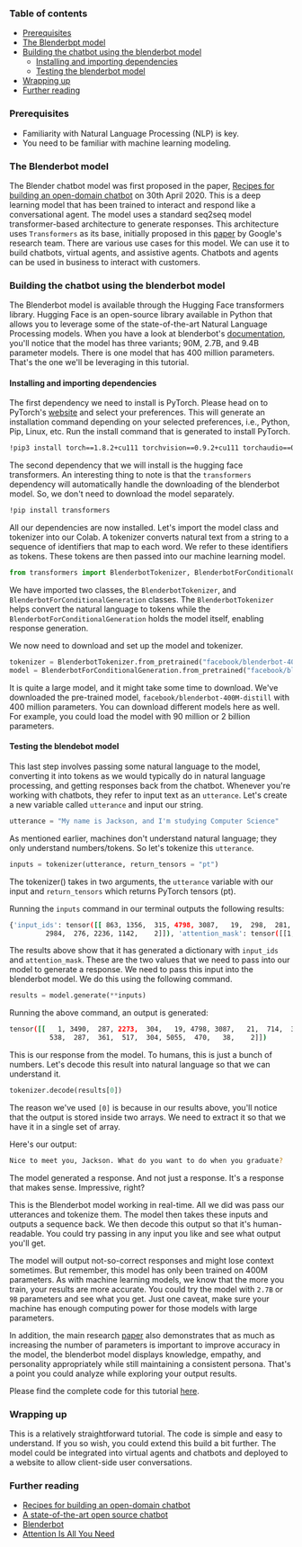 ### Table of contents
- [Prerequisites](#prerequisites)
- [The Blenderbpt model](#the-blenderbot-model)
- [Building the chatbot using the blenderbot model](#building-the-chatbot-using-the-blenderbot-model)
    - [Installing and importing dependencies](#installing-and-importing-dependencies)
    - [Testing the blenderbot model](#testing-the-blenderbot-model)
- [Wrapping up](#wrapping-up)
- [Further reading](#further-reading)

### Prerequisites
- Familiarity with Natural Language Processing (NLP) is key.
- You need to be familiar with machine learning modeling.

### The Blenderbot model
The Blender chatbot model was first proposed in the paper, [Recipes for building an open-domain chatbot](https://arxiv.org/pdf/2004.13637.pdf) on 30th April 2020. This is a deep learning model that has been trained to interact and respond like a conversational agent.
The model uses a standard seq2seq model transformer-based architecture to generate responses. This architecture uses `Transformers` as its base, initially proposed in this [paper](https://arxiv.org/pdf/1706.03762.pdf) by Google's research team.
There are various use cases for this model. We can use it to build chatbots, virtual agents, and assistive agents. Chatbots and agents can be used in business to interact with customers.  

### Building the chatbot using the blenderbot model
The Blenderbot model is available through the Hugging Face transformers library. Hugging Face is an open-source library available in Python that allows you to leverage some of the state-of-the-art Natural Language Processing models. When you have a look at blenderbot's [documentation](https://huggingface.co/transformers/model_doc/blenderbot.html), you'll notice that the model has three variants; 90M, 2.7B, and 9.4B parameter models. There is one model that has 400 million parameters. That's the one we'll be leveraging in this tutorial.

#### Installing and importing dependencies

The first dependency we need to install is PyTorch. Please head on to PyTorch's [website](https://pytorch.org/get-started/locally/) and select your preferences. This will generate an installation command depending on your selected preferences, i.e., Python, Pip, Linux, etc. Run the install command that is generated to install PyTorch.   

```bash
!pip3 install torch==1.8.2+cu111 torchvision==0.9.2+cu111 torchaudio==0.8.2 -f https://download.pytorch.org/whl/lts/1.8/torch_lts.html
```
The second dependency that we will install is the hugging face transformers. An interesting thing to note is that the `transformers` dependency will automatically handle the downloading of the blenderbot model. So, we don't need to download the model separately. 

```bash
!pip install transformers
```

All our dependencies are now installed. Let's import the model class and tokenizer into our Colab. A tokenizer converts natural text from a string to a sequence of identifiers that map to each word. We refer to these identifiers as tokens. These tokens are then passed into our machine learning model. 

```python
from transformers import BlenderbotTokenizer, BlenderbotForConditionalGeneration
```

We have imported two classes, the `BlenderbotTokenizer`, and `BlenderbotForConditionalGeneration` classes. The `BlenderbotTokenizer` helps convert the natural language to tokens while the `BlenderbotForConditionalGeneration` holds the model itself, enabling response generation.

We now need to download and set up the model and tokenizer.

```python
tokenizer = BlenderbotTokenizer.from_pretrained("facebook/blenderbot-400M-distill")
model = BlenderbotForConditionalGeneration.from_pretrained("facebook/blenderbot-400M-distill")
```
It is quite a large model, and it might take some time to download. We've downloaded the pre-trained model, `facebook/blenderbot-400M-distill` with 400 million parameters. You can download different models here as well. For example, you could load the model with 90 million or 2 billion parameters. 

#### Testing the blendebot model
This last step involves passing some natural language to the model, converting it into tokens as we would typically do in natural language processing, and getting responses back from the chatbot.
Whenever you're working with chatbots, they refer to input text as an `utterance`. Let's create a new variable called `utterance` and input our string.

```python
utterance = "My name is Jackson, and I'm studying Computer Science"
```
As mentioned earlier, machines don't understand natural language; they only understand numbers/tokens. So let's tokenize this `utterance`.

```python
inputs = tokenizer(utterance, return_tensors = "pt")
```
The tokenizer() takes in two arguments, the `utterance` variable with our input and `return_tensors` which returns PyTorch tensors (pt).

Running the `inputs` command in our terminal outputs the following results:

```bash
{'input_ids': tensor([[ 863, 1356,  315, 4798, 3087,   19,  298,  281,  476, 1616, 1471, 2713,
         2984,  276, 2236, 1142,    2]]), 'attention_mask': tensor([[1, 1, 1, 1, 1, 1, 1, 1, 1, 1, 1, 1, 1, 1, 1, 1, 1]])}
```
The results above show that it has generated a dictionary with `input_ids` and `attention_mask`. These are the two values that we need to pass into our model to generate a response. We need to pass this input into the blenderbot model.
We do this using the following command.

```python
results = model.generate(**inputs)
```
Running the above command, an output is generated:

```bash
tensor([[   1, 3490,  287, 2273,  304,   19, 4798, 3087,   21,  714,  361,  304,
          538,  287,  361,  517,  304, 5055,  470,   38,    2]])
```
This is our response from the model. To humans, this is just a bunch of numbers. Let's decode this result into natural language so that we can understand it.

```python
tokenizer.decode(results[0])
```
The reason we've used `[0]` is because in our results above, you'll notice that the output is stored inside two arrays.
We need to extract it so that we have it in a single set of array.

Here's our output:

```bash
Nice to meet you, Jackson. What do you want to do when you graduate?
```
The model generated a response. And not just a response. It's a response that makes sense. Impressive, right?

This is the Blenderbot model working in real-time. All we did was pass our utterances and tokenize them. The model then takes these inputs and outputs a sequence back. We then decode this output so that it's human-readable. You could try passing in any input you like and see what output you'll get.

The model will output not-so-correct responses and might lose context sometimes. But remember, this model has only been trained on 400M parameters. As with machine learning models, we know that the more you train, your results are more accurate. You could try the model with `2.7B` or `9B` parameters and see what you get. Just one caveat, make sure your machine has enough computing power for those models with large parameters.

In addition, the main research [paper]((https://arxiv.org/pdf/2004.13637.pdf)) also demonstrates that as much as increasing the number of parameters is important to improve accuracy in the model, the blenderbot model displays knowledge, empathy, and personality appropriately while still maintaining a consistent persona. That's a point you could analyze while exploring your output results.  

Please find the complete code for this tutorial [here](https://colab.research.google.com/drive/1pyIhbbobNpQ-QC3Dm3n5IU2Un3RdsSaY?usp=sharing). 

### Wrapping up
This is a relatively straightforward tutorial. The code is simple and easy to understand. If you so wish, you could extend this build a bit further. The model could be integrated into virtual agents and chatbots and deployed to a website to allow client-side user conversations.

### Further reading
- [Recipes for building an open-domain chatbot](https://arxiv.org/pdf/2004.13637.pdf)
- [A state-of-the-art open source chatbot](https://ai.facebook.com/blog/state-of-the-art-open-source-chatbot/)
- [Blenderbot](https://huggingface.co/transformers/model_doc/blenderbot.html)
- [Attention Is All You Need](https://arxiv.org/pdf/1706.03762.pdf)